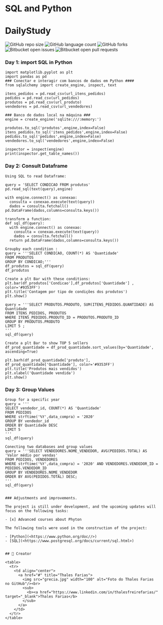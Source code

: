 # SQL and Python


# DailyStudy

![GitHub repo size](https://img.shields.io/github/repo-size/iuricode/README-template?style=for-the-badge)
![GitHub language count](https://img.shields.io/github/languages/count/iuricode/README-template?style=for-the-badge)
![GitHub forks](https://img.shields.io/github/forks/iuricode/README-template?style=for-the-badge)
![Bitbucket open issues](https://img.shields.io/bitbucket/issues/iuricode/README-template?style=for-the-badge)
![Bitbucket open pull requests](https://img.shields.io/bitbucket/pr-raw/iuricode/README-template?style=for-the-badge)

### Day 1: import SQL in Python

``` Import Data Base
import matplotlib.pyplot as plt
import pandas as pd
### Conectar e interagir com bancos de dados em Python ####
from sqlalchemy import create_engine, inspect, text

itens_pedidos = pd.read_csv(url_itens_pedidos)
pedidos = pd.read_csv(url_pedidos)
produtos = pd.read_csv(url_produto)
vendedores = pd.read_csv(url_vendedores)

```

``` Create Data base Local
### Banco de dados local na máquina ###
engine = create_engine('sqlite:///:memory:')

produtos.to_sql('produtos',engine,index=False)
itens_pedidos.to_sql('itens_pedidos',engine,index=False)
pedidos.to_sql('pedidos',engine,index=False)
vendedores.to_sql('vendedores',engine,index=False)
```

```Inspect
inspector = inspect(engine)
print(inspector.get_table_names())
```

### Day 2: Consult Dataframe
```
Using SQL to read Dataframe:

query = 'SELECT CONDICAO FROM produtos'
pd.read_sql(text(query),engine)

with engine.connect() as conexao:
  consulta = conexao.execute(text(query))
  dados = consulta.fetchall()
pd.DataFrame(dados,columns=consulta.keys())

```

```
transform a function:
def sql_df(query):
  with engine.connect() as conexao:
    consulta = conexao.execute(text(query))
    dados = consulta.fetchall()
  return pd.DataFrame(dados,columns=consulta.keys())
```

```
Groupby each condition :
query = '''SELECT CONDICAO, COUNT(*) AS 'Quantidade'
FROM PRODUTOS 
GROUP BY CONDICAO;'''
df_produtos = sql_df(query)
df_produtos

```
```
Create a plt Bar with these conditions:
plt.bar(df_produtos['Condicao'],df_produtos['Quantidade'] , color='#9353FF') 
plt.title('Contagem por tipo de condições dos produtos')
plt.show()
```
```
query = '''SELECT PRODUTOS.PRODUTO, SUM(ITENS_PEDIDOS.QUANTIDADE) AS Quantidade
FROM ITENS_PEDIDOS, PRODUTOS
WHERE ITENS_PEDIDOS.PRODUTO_ID = PRODUTOS.PRODUTO_ID
GROUP BY PRODUTOS.PRODUTO
LIMIT 5 ;
'''
sql_df(query)
```

```
Create a plt Bar to show TOP 5 sellers
df_prod_quantidade = df_prod_quantidade.sort_values(by='Quantidade', ascending=True)

plt.barh(df_prod_quantidade['produto'], df_prod_quantidade['Quantidade'], color='#9353FF')
plt.title('Produtos mais vendidos')
plt.xlabel('Quantidade vendida')
plt.show()
```

### Day 3: Group Values
```
Group for a specific year
query = '''
SELECT vendedor_id, COUNT(*) AS 'Quantidade'
FROM PEDIDOS
WHERE strftime('%Y',data_compra) = '2020'
GROUP BY vendedor_id
ORDER BY Quantidade DESC
LIMIT 5
'''
sql_df(query)

```

```
Conecting two databases and group values
query = '''SELECT VENDEDORES.NOME_VENDEDOR, AVG(PEDIDOS.TOTAL) AS 'Valor médio por vendas'
FROM PEDIDOS, VENDEDORES
WHERE strftime('%Y',data_compra) = '2020' AND VENDEDORES.VENDEDOR_ID = PEDIDOS.VENDEDOR_ID
GROUP BY VENDEDORES.NOME_VENDEDOR
ORDER BY AVG(PEDIDOS.TOTAL) DESC;
'''
sql_df(query)

```
```

### Adjustments and improvements.

The project is still under development, and the upcoming updates will focus on the following tasks:

- [x] Advanced courses about Phyton

The following tools were used in the construction of the project:

- [Python](<https://www.python.org/doc//>)
- [SQL](<https://www.postgresql.org/docs/current/sql.html>)


## 🤝 Creator

<table>
  <tr>
    <td align="center">
      <a href="#" title="Thales Farias">
        <img src="grecia.jpg" width="100" alt="Foto do Thales Farias no GitHub"/><br>
        <sub>
          <b><a href="https://www.linkedin.com/in/thalesfreirefarias/" target="_blank">Thales Farias</b>
        </sub>
      </a>
    </td>
  </tr>
</table>
